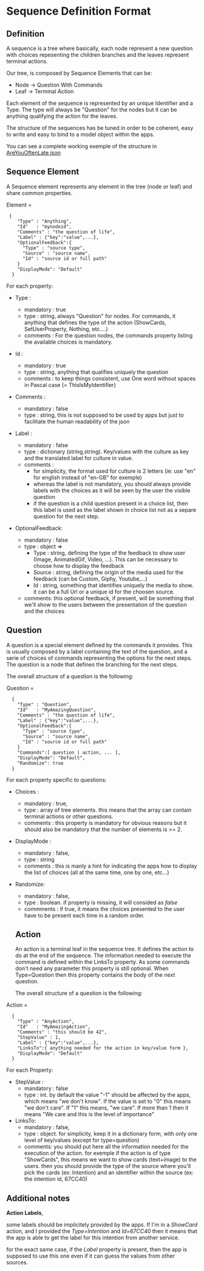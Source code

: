 # Sequence Definition Format

## Definition

A sequence is a tree where basically, each node represent a new question with choices repesenting the children branches and
the leaves represent terminal actions.

Our tree, is composed by Sequence Elements that can be:

* Node -> Question With Commands
* Leaf -> Terminal Action

Each element of the sequence is represented by an unique Identifier and a Type. The type will always be "Question" for the nodes
but it can be anything qualifying the action for the leaves. 

The structure of the sequences has be tuned in order to be coherent, easy to write and easy to bind to a model object within the apps.

You can see a complete working exemple of the structure in [AreYouOftenLate.json](AreYouOftenLate.json)

## Sequence Element

A Sequence element represents any element in the tree (node or leaf) and share common properties.

Element = 

     {
        "Type" : "Anything",
        "Id"   : "mynodeid",
        "Comments" : "the question of life",
        "Label" : {"key":"value",...},
        "OptionalFeedback":{
          "Type" : "source type",
          "Source" : "source name",
          "Id" : "source id or full path"
        }
        "DisplayMode": "Default"
      }

For each property:

* Type : 
  * mandatory : true
  * type : string, always "Question" for nodes. For commands, it anything that defines the type of the action (ShowCards, SetUserProperty, Nothing, etc....)
  * comments : For the question nodes, the commands property listing the available choices is mandatory.
  
* Id :
  * mandatory : true
  * type : string, anything that qualifies uniquely the question
  * comments : to keep things consistent, use One word without spaces in Pascal case (= ThisIsMyIdentifier)
  
* Comments : 
  * mandatory : false
  * type : string, this is not supposed to be used by apps but just to facilitate the human readability of the json
  
* Label :
  * mandatory : false
  * type : dictionary (string,string). Key/values with the culture as key and the translated label for culture in value.
  * comments : 
     - for simplicity, the format used for culture is 2 letters (ie: use "en" for english instead of "en-GB" for exemple)
     - whereas the label is not mandatory, you should always provide labels with the choices as it will be seen by the user 
     the visible question
     - if the question is a child question present in a choice list, then this label is used as the label shown in choice list not as a separe question for the next step.
     
* OptionalFeedback:
  * mandatory : false
  * type : object =>
      * Type : string, defining the type of the feedback to show user (Image, AnimatedGif, Video, ...). This can be necessary to choose how to display the feedback
      * Source : string, defining the origin of the media used for the feedback (can be Custom, Giphy, Youtube,...)
      * Id : string, something that identifies uniquely the media to show. it can be a full Url or a unique id for the choosen source.
  * comments: this optional feedback, if present, will be something that we'll show to the users between the presentation of the question and the choices   
  
  
## Question

A question is a special element defined by the commands it provides. This is usually composed by a label containing the text of the question, and a serie of choices of commands representing the options for the next steps. The question is a node that defines the branching for the next steps.

The overall structure of a question is the following:

Question = 

      {
        "Type" : "Question",
        "Id"   : "MyAmazingQuestion",
        "Comments" : "the question of life",
        "Label" : {"key":"value",...},
        "OptionalFeedback":{
          "Type" : "source type",
          "Source" : "source name",
          "Id" : "source id or full path"
        }
        "Commands":[ question | action, ... ],
        "DisplayMode": "Default",
        "Randomize": true
      }
     
For each property specific to questions:
    
* Choices :
  * mandatory : true,
  * type : array of tree elements. this means that the array can contain terminal actions or other questions.
  * comments : this property is mandatory for obvious reasons but it should also be mandatory that the number of 
  elements is >= 2.
* DisplayMode :
  * mandatory : false,
  * type : string
  * comments : this is manly a hint for indicating the apps how to display the list of choices (all at the same time, one by one, etc...)
* Randomize:
  * mandatory : false,
  * type : boolean. if property is missing, it will consided as _false_
  * commments : if true, it means the choices presented to the user have to be present each time in a random order.
  
  
  ## Action
  
  An action is a terminal leaf in the sequence tree. It defines the action to do at the end of the sequence. The information needed to execute the command is defined within the LinksTo property. As some commands don't need any parameter this property is still optional. When Type=Question then this property contains the body of the next question.
  
  The overall structure of a question is the following:

Action = 

      {
        "Type" : "AnyAction",
        "Id"   : "MyAmazingAction",
        "Comments" : "this should be 42",
        "StepValue" : 1,
        "Label" : {"key":"value",...},
        "LinksTo":{ anything needed for the action in key/value form },
        "DisplayMode": "Default"
      }
     
For each Property:

* StepValue : 
  * mandatory : false
  * type : int. by default the value "-1" should be affected by the apps, which means "we don't know". If the value is set 
  to "0" this means "we don't care". If "1" this means, "we care". If more than 1 then it means "We care and this is the level of importance"
* LinksTo:
  * mandatory : false,
  * type : object. for simplicity, keep it in a dictionary form, with only one level of key/values (except for type=question)
  * comments: you should put here all the information needed for the execution of the action. for exemple if the action is of 
  type "ShowCards", this means we want to show cards (text+image) to the users. then you should provide the type of the source
  where you'll pick the cards (ex: Intention) and an identifier within the source (ex: the intention id, 67CC40)
  
 
## Additional notes

**Action Labels**, 

some labels should be implicitely provided by the apps. If I'm in a _ShowCard_ action, and I provided the _Type=Intention_ and _Id=67CC40_ then it means that the app is able to get the label for this intention from another service.

for the exact same case, if the _Label_ property is present, then the app is supposed to use this one even if it can guess the values from other sources.

